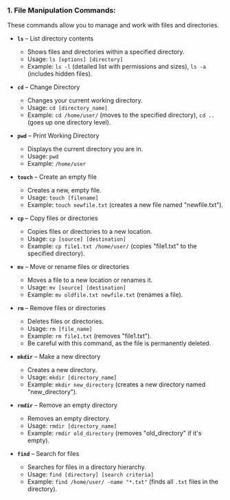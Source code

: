 ### 1. **File Manipulation Commands:**

These commands allow you to manage and work with files and directories.

- **`ls`** – List directory contents
  - Shows files and directories within a specified directory.
  - Usage: `ls [options] [directory]`
  - Example: `ls -l` (detailed list with permissions and sizes), `ls -a` (includes hidden files).
  
- **`cd`** – Change Directory
  - Changes your current working directory.
  - Usage: `cd [directory_name]`
  - Example: `cd /home/user/` (moves to the specified directory), `cd ..` (goes up one directory level).

- **`pwd`** – Print Working Directory
  - Displays the current directory you are in.
  - Usage: `pwd`
  - Example: `/home/user`

- **`touch`** – Create an empty file
  - Creates a new, empty file.
  - Usage: `touch [filename]`
  - Example: `touch newfile.txt` (creates a new file named "newfile.txt").

- **`cp`** – Copy files or directories
  - Copies files or directories to a new location.
  - Usage: `cp [source] [destination]`
  - Example: `cp file1.txt /home/user/` (copies "file1.txt" to the specified directory).

- **`mv`** – Move or rename files or directories
  - Moves a file to a new location or renames it.
  - Usage: `mv [source] [destination]`
  - Example: `mv oldfile.txt newfile.txt` (renames a file).

- **`rm`** – Remove files or directories
  - Deletes files or directories.
  - Usage: `rm [file_name]`
  - Example: `rm file1.txt` (removes "file1.txt").
  - Be careful with this command, as the file is permanently deleted.

- **`mkdir`** – Make a new directory
  - Creates a new directory.
  - Usage: `mkdir [directory_name]`
  - Example: `mkdir new_directory` (creates a new directory named "new_directory").

- **`rmdir`** – Remove an empty directory
  - Removes an empty directory.
  - Usage: `rmdir [directory_name]`
  - Example: `rmdir old_directory` (removes "old_directory" if it's empty).

- **`find`** – Search for files
  - Searches for files in a directory hierarchy.
  - Usage: `find [directory] [search criteria]`
  - Example: `find /home/user/ -name "*.txt"` (finds all `.txt` files in the directory).